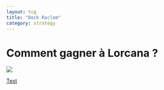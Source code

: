 ```yaml
---
layout: tcg
title: "Deck Raclem"
category: strategy
---
```


# Comment gagner à Lorcana ?

<img src="https://static.lorcards.fr/cards/fr/iti/image-cartes-a-collectionner-lorcana-disney-game-tcg-lorcanacards-les-terres-d'encres-67-204-chateau-de-la-reine-salle-du-miroir.webp">

[Test](https://static.lorcards.fr/cards/fr/iti/image-cartes-a-collectionner-lorcana-disney-game-tcg-lorcanacards-les-terres-d'encres-67-204-chateau-de-la-reine-salle-du-miroir.webp)

